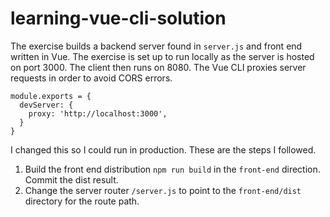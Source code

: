 # learning-vue-cli-solution

The exercise builds a backend server found in `server.js` and front end written in Vue. The exercise is
set up to run locally as the server is hosted on port 3000. The client then runs on 8080. The Vue CLI
proxies server requests in order to avoid CORS errors.

```
module.exports = {
  devServer: {
    proxy: 'http://localhost:3000',
  }
}
```

I changed this so I could run in production. These are the steps I followed.

1. Build the front end distribution `npm run build` in the `front-end` direction. Commit the dist result.
2. Change the server router `/server.js` to point to the `front-end/dist` directory for the route path.
